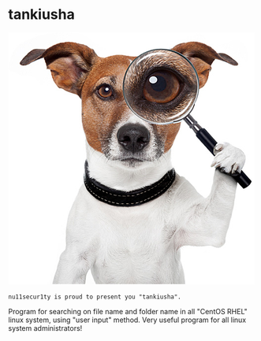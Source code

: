 # tankiusha

<img src="https://raw.githubusercontent.com/nu11secur1ty/tankiusha/master/tankiusha.jpg">

```
nu11secur1ty is proud to present you "tankiusha".
```
Program for searching on file name and folder name in all "CentOS RHEL" linux system, using "user input" method.
Very useful program for all linux system administrators!

